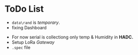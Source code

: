 # ToDo List

- `data\rand` is *temporary*.
- fixing Dashboard

* For now serial is collectiong only temp & Humidity in **HADC.**
* Setup LoRa *Gateway*
* `.spec` file
